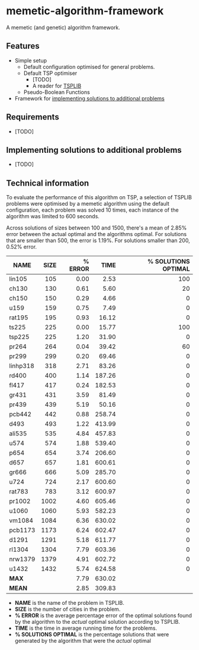 # memetic-algorithm-framework
A memetic (and genetic) algorithm framework.

## Features
 - Simple setup
   - Default configuration optimised for general problems.
   - Default TSP optimiser
     - [TODO]
     - A reader for [TSPLIB](http://comopt.ifi.uni-heidelberg.de/software/TSPLIB95/)
   - Pseudo-Boolean Functions
 - Framework for [implementing solutions to additional problems](implementing_solutions_to_additional_problems)

## Requirements
 - [TODO]

## Implementing solutions to additional problems
 - [TODO]

## Technical information
To evaluate the performance of this algorithm on TSP, a selection of TSPLIB problems were optimised by a memetic algorithm using the default configuration, each problem was solved 10 times, each instance of the algorithm was limited to 600 seconds.

Across solutions of sizes between 100 and 1500, there's a mean of 2.85% error between the actual optimal and the algorithms optimal. For solutions that are smaller than 500, the error is 1.19%. For solutions smaller than 200, 0.52% error.

NAME       |SIZE |% ERROR|TIME|% SOLUTIONS OPTIMAL
-----------|----:|------:|-------:|---------------------:
lin105     |105  |0.00   |  2.53  |100
ch130      |130  |0.61   |  5.60  |20
ch150      |150  |0.29   |  4.66  |0
u159       |159  |0.75   |  7.49  |0
rat195     |195  |0.93   | 16.12  |0
ts225      |225  |0.00   | 15.77  |100
tsp225     |225  |1.20   | 31.90  |0
pr264      |264  |0.04   | 39.42  |60
pr299      |299  |0.20   | 69.46  |0
linhp318   |318  |2.71   | 83.26  |0
rd400      |400  |1.14   |187.26  |0
fl417      |417  |0.24   |182.53  |0
gr431      |431  |3.59   | 81.49  |0
pr439      |439  |5.19   | 50.16  |0
pcb442     |442  |0.88   |258.74  |0
d493       |493  |1.22   |413.99  |0
ali535     |535  |4.84   |457.83  |0
u574       |574  |1.88   |539.40  |0
p654       |654  |3.74   |206.60  |0
d657       |657  |1.81   |600.61  |0
gr666      |666  |5.09   |285.70  |0
u724       |724  |2.17   |600.60  |0
rat783     |783  |3.12   |600.97  |0
pr1002     |1002 |4.60   |605.46  |0
u1060      |1060 |5.93   |582.23  |0
vm1084     |1084 |6.36   |630.02  |0
pcb1173    |1173 |6.24   |602.47  |0
d1291      |1291 |5.18   |611.77  |0
rl1304     |1304 |7.79   |603.36  |0
nrw1379    |1379 |4.91   |602.72  |0
u1432      |1432 |5.74   |624.58  |0
**MAX**    |     |7.79   |630.02  |
**MEAN**   |     |2.85   |309.83  |

 - **NAME** is the name of the problem in TSPLIB.
 - **SIZE** is the number of cities in the problem.
 - **% ERROR** is the average percentage error of the optimal solutions found by the algorithm to the *actual* optimal solution according to TSPLIB.
 - **TIME** is the time in average running time for the problems.
 - **% SOLUTIONS OPTIMAL** is the percentage solutions that were generated by the algorithm that were the *actual* optimal

